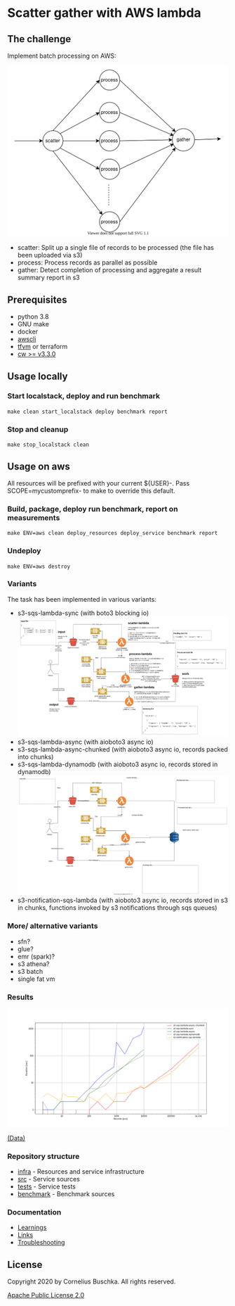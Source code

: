 # Scatter gather with AWS lambda

## The challenge
Implement batch processing on AWS:

![scatter-gather-general](./doc/scatter-gather-general.svg)

* scatter: Split up a single file of records to be processed (the file has been uploaded via s3)
* process: Process records as parallel as possible
* gather: Detect completion of processing and aggregate a result summary report in s3

## Prerequisites
* python 3.8
* GNU make
* docker
* [awscli](https://docs.aws.amazon.com/de_de/cli/latest/userguide/cli-chap-install.html)
* [tfvm](https://github.com/cbuschka/tfvm) or terraform
* [cw >= v3.3.0](https://github.com/lucagrulla/cw)

## Usage locally

### Start localstack, deploy and run benchmark
```
make clean start_localstack deploy benchmark report
```

### Stop and cleanup
```
make stop_localstack clean
```

## Usage on aws

All resources will be prefixed with your current ${USER}-. Pass
SCOPE=mycustomprefix- to make to override this default.

### Build, package, deploy run benchmark, report on measurements
```
make ENV=aws clean deploy_resources deploy_service benchmark report
```

### Undeploy
```
make ENV=aws destroy
```

### Variants
The task has been implemented in various variants:
* s3-sqs-lambda-sync (with boto3 blocking io)
![s3-sqs-lambda](./doc/s3-sqs-lambda-overview.png)
* s3-sqs-lambda-async (with aioboto3 async io)
* s3-sqs-lambda-async-chunked (with aioboto3 async io, records packed into chunks)
* s3-sqs-lambda-dynamodb (with aioboto3 async io, records stored in dynamodb)
![s3-sqs-lambda-dynamodb](./doc/s3-sqs-lambda-dynamodb-overview.svg)
* s3-notification-sqs-lambda (with aioboto3 async io, records stored in s3 in chunks, functions invoked by s3 notifications through sqs queues)

### More/ alternative variants
* sfn?
* glue?
* emr (spark)?
* s3 athena?
* s3 batch
* single fat vm

### Results
![Results](./doc/report.png)

[(Data)](./measurements.csv)

### Repository structure
* [infra](./infra) - Resources and service infrastructure
* [src](./src) - Service sources
* [tests](./tests) - Service tests
* [benchmark](./benchmark) - Benchmark sources

### Documentation
* [Learnings](./doc/learnings.md)
* [Links](./doc/links.md)
* [Troubleshooting](./doc/troubleshooting.md)

## License
Copyright 2020 by Cornelius Buschka. All rights reserved.

[Apache Public License 2.0](./license.txt)
